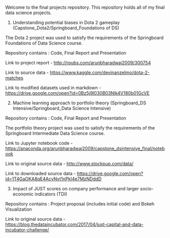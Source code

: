 Welcome to the final projects repository. This repository holds all of my final data science projects. 

1) Understanding potential biases in Dota 2 gameplay (Capstone_Dota2/Springboard_Foundations of DS)

The Dota 2 project was used to satisfy the requirements of the Springboard Foundations of Data Science course.

Repository contains : Code, Final Report and Presentation

Link to project report - http://rpubs.com/arunbharadwaj2009/300754

Link to source data - https://www.kaggle.com/devinanzelmo/dota-2-matches

Link to modified datasets used in markdown - https://drive.google.com/open?id=0Bz5j9I030B03Nlk4V180b01GcVE

2) Machine learning approach to portfolio theory (Springboard_DS Intensive/Springboard_Data Science Intensive)

Repository contains : Code, Final Report and Presentation

The portfolio theory project was used to satisfy the requirements of the Springboard Intermediate Data Science course.

Link to Jupyter notebook code - https://anaconda.org/arunbharadwaj2009/capstone_dsintensive_final/notebook

Link to original source data - http://www.stockpup.com/data/

Link to downloaded source data - https://drive.google.com/open?id=1T4GaOKA8qE4AcyNyt1nPkI4e7MzNDddD

3) Impact of JUST scores on company performance and larger socio-economic indicators (TDI)

Repository contains : Project proposal (includes initial code) and Bokeh Visualization

Link to original source data - https://blog.thedataincubator.com/2017/04/just-capital-and-data-incubator-challenge/

